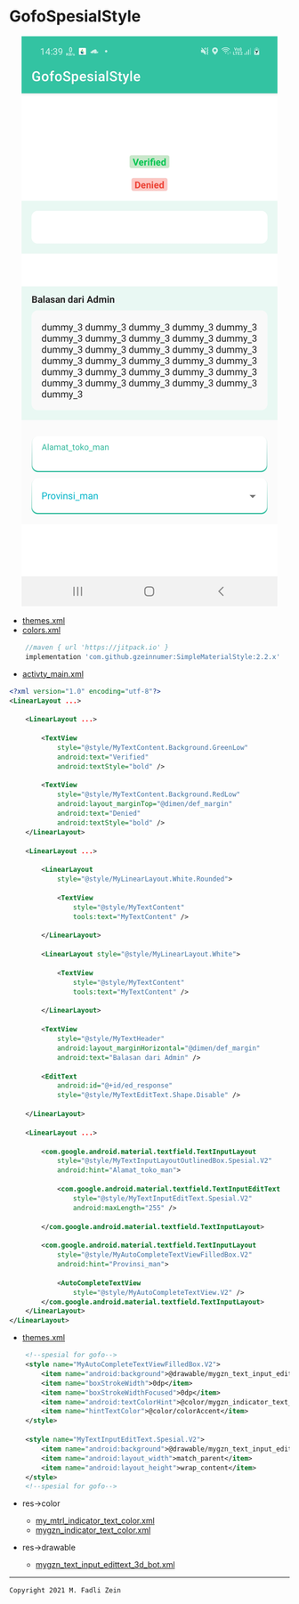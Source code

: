 # GofoSpesialStyle
 
<p align="center">
  <img src="https://github.com/gzeinnumer/GofoSpesialStyle/blob/master/preview/preview_2.PNG"/>
</p>

- [themes.xml](https://github.com/gzeinnumer/GofoSpesialStyle/blob/master/app/src/main/res/values/themes.xml)
- [colors.xml](https://github.com/gzeinnumer/GofoSpesialStyle/blob/master/app/src/main/res/values/colors.xml)

```gradle
    //maven { url 'https://jitpack.io' }
    implementation 'com.github.gzeinnumer:SimpleMaterialStyle:2.2.x'
```

- [activty_main.xml](https://github.com/gzeinnumer/GofoSpesialStyle/blob/master/app/src/main/res/layout/activity_main.xml)
```xml
<?xml version="1.0" encoding="utf-8"?>
<LinearLayout ...>

    <LinearLayout ...>

        <TextView
            style="@style/MyTextContent.Background.GreenLow"
            android:text="Verified"
            android:textStyle="bold" />

        <TextView
            style="@style/MyTextContent.Background.RedLow"
            android:layout_marginTop="@dimen/def_margin"
            android:text="Denied"
            android:textStyle="bold" />
    </LinearLayout>

    <LinearLayout ...>

        <LinearLayout
            style="@style/MyLinearLayout.White.Rounded">

            <TextView
                style="@style/MyTextContent"
                tools:text="MyTextContent" />

        </LinearLayout>

        <LinearLayout style="@style/MyLinearLayout.White">

            <TextView
                style="@style/MyTextContent"
                tools:text="MyTextContent" />

        </LinearLayout>

        <TextView
            style="@style/MyTextHeader"
            android:layout_marginHorizontal="@dimen/def_margin"
            android:text="Balasan dari Admin" />

        <EditText
            android:id="@+id/ed_response"
            style="@style/MyTextEditText.Shape.Disable" />

    </LinearLayout>

    <LinearLayout ...>

        <com.google.android.material.textfield.TextInputLayout
            style="@style/MyTextInputLayoutOutlinedBox.Spesial.V2"
            android:hint="Alamat_toko_man">

            <com.google.android.material.textfield.TextInputEditText
                style="@style/MyTextInputEditText.Spesial.V2"
                android:maxLength="255" />

        </com.google.android.material.textfield.TextInputLayout>

        <com.google.android.material.textfield.TextInputLayout
            style="@style/MyAutoCompleteTextViewFilledBox.V2"
            android:hint="Provinsi_man">

            <AutoCompleteTextView
                style="@style/MyAutoCompleteTextView.V2" />
        </com.google.android.material.textfield.TextInputLayout>
    </LinearLayout>
</LinearLayout>
```

- [themes.xml](https://github.com/gzeinnumer/GofoSpesialStyle/blob/master/app/src/main/res/values/themes.xml)
```xml
    <!--spesial for gofo-->
    <style name="MyAutoCompleteTextViewFilledBox.V2">
        <item name="android:background">@drawable/mygzn_text_input_edittext_3d_bot</item>
        <item name="boxStrokeWidth">0dp</item>
        <item name="boxStrokeWidthFocused">0dp</item>
        <item name="android:textColorHint">@color/mygzn_indicator_text_color</item>
        <item name="hintTextColor">@color/colorAccent</item>
    </style>

    <style name="MyTextInputEditText.Spesial.V2">
        <item name="android:background">@drawable/mygzn_text_input_edittext_3d_bot</item>
        <item name="android:layout_width">match_parent</item>
        <item name="android:layout_height">wrap_content</item>
    </style>
    <!--spesial for gofo-->
```
- res->color
  - [my_mtrl_indicator_text_color.xml](https://github.com/gzeinnumer/GofoSpesialStyle/blob/master/app/src/main/res/color/my_mtrl_indicator_text_color.xml)
  - [mygzn_indicator_text_color.xml](https://github.com/gzeinnumer/GofoSpesialStyle/blob/master/app/src/main/res/color/mygzn_indicator_text_color.xml)

- res->drawable
  - [mygzn_text_input_edittext_3d_bot.xml](https://github.com/gzeinnumer/GofoSpesialStyle/blob/master/app/src/main/res/drawable/mygzn_text_input_edittext_3d_bot.xml)

---

```
Copyright 2021 M. Fadli Zein
```